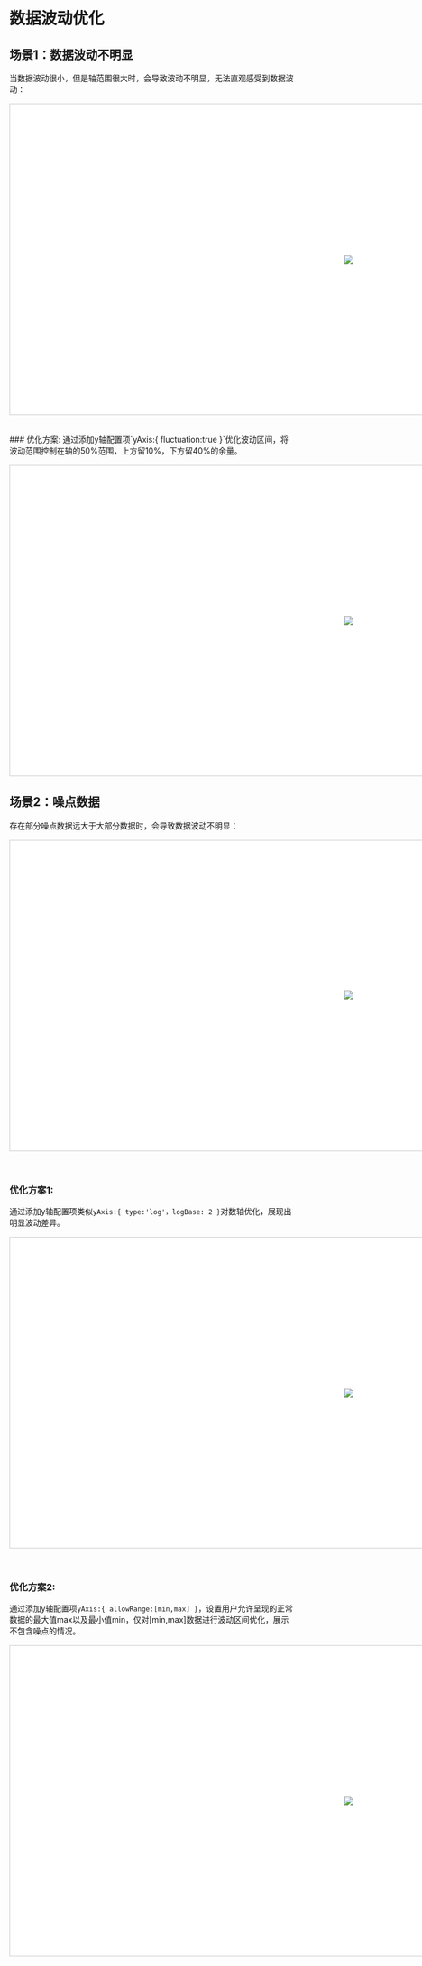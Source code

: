 # 数据波动优化

## 场景1：数据波动不明显
当数据波动很小，但是轴范围很大时，会导致波动不明显，无法直观感受到数据波动：

<div class="img-warpper">
    <div class="img-container" style="padding: 32px;">
        <img src="./image/md/axisFluctuation.png"/>
    </div>
</div>

</br>
### 优化方案:
通过添加y轴配置项`yAxis:{ fluctuation:true }`优化波动区间，将波动范围控制在轴的50%范围，上方留10%，下方留40%的余量。

<div class="img-warpper">
    <div class="img-container" style="padding: 32px;">
        <img src="./image/md/axisOptimization1.png"/>
    </div>
</div>

## 场景2：噪点数据

存在部分噪点数据远大于大部分数据时，会导致数据波动不明显：

<div class="img-warpper">
    <div class="img-container" style="padding: 32px;">
        <img src="./image/md/axisNoise.png"/>
    </div>
</div>

</br>

### 优化方案1: 
通过添加y轴配置项类似`yAxis:{ type:'log'，logBase: 2 }`对数轴优化，展现出明显波动差异。

<div class="img-warpper">
    <div class="img-container" style="padding: 32px;">
        <img src="./image/md/axisOptimization2.png"/>
    </div>
</div>

</br>

### 优化方案2:  
通过添加y轴配置项`yAxis:{ allowRange:[min,max] }`，设置用户允许呈现的正常数据的最大值max以及最小值min，仅对[min,max]数据进行波动区间优化，展示不包含噪点的情况。

<div class="img-warpper">
    <div class="img-container" style="padding: 32px;">
        <img src="./image/md/axisOptimization3.png"/>
    </div>
</div>

</br>

<!-- 样式 -->
<style>
    .markdown-body p{
        line-height: 24px;
    }
    .img-warpper{
        width: 1203px;
        /* height: 485px; */
        margin: auto;
        display: flex;
        margin-top: 16px;
        margin-bottom: 16px;
        align-items: center;
        flex-direction: row;
        background-color:#ffffff;
        justify-content: space-between;
    }
    .img-double{
        width: 900px;
    }
    .img-three{
        width: 1200px;
    }
    .img-container{
        border:1px solid #ccc;
        position:relative;
        margin:0 auto;
        width: 1203px;
        height: 485px;
        display:inline-flex;
        justify-content:center;
        align-items:center;
        flex-direction: column;
        font-size: 14px;
    }
    .img-container-dark{
        background-color:#191919;
    }
</style>
